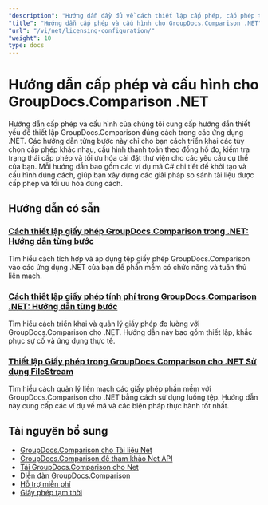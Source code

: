 ```yaml
---
"description": "Hướng dẫn đầy đủ về cách thiết lập cấp phép, cấp phép theo định mức và cấu hình GroupDocs.Comparison cho .NET."
"title": "Hướng dẫn cấp phép và cấu hình cho GroupDocs.Comparison .NET"
"url": "/vi/net/licensing-configuration/"
"weight": 10
type: docs
---
```

# Hướng dẫn cấp phép và cấu hình cho GroupDocs.Comparison .NET

Hướng dẫn cấp phép và cấu hình của chúng tôi cung cấp hướng dẫn thiết yếu để thiết lập GroupDocs.Comparison đúng cách trong các ứng dụng .NET. Các hướng dẫn từng bước này chỉ cho bạn cách triển khai các tùy chọn cấp phép khác nhau, cấu hình thanh toán theo đồng hồ đo, kiểm tra trạng thái cấp phép và tối ưu hóa cài đặt thư viện cho các yêu cầu cụ thể của bạn. Mỗi hướng dẫn bao gồm các ví dụ mã C# chi tiết để khởi tạo và cấu hình đúng cách, giúp bạn xây dựng các giải pháp so sánh tài liệu được cấp phép và tối ưu hóa đúng cách.

## Hướng dẫn có sẵn

### [Cách thiết lập giấy phép GroupDocs.Comparison trong .NET: Hướng dẫn từng bước](./setting-up-groupdocs-comparison-license-net/)
Tìm hiểu cách tích hợp và áp dụng tệp giấy phép GroupDocs.Comparison vào các ứng dụng .NET của bạn để phần mềm có chức năng và tuân thủ liền mạch.

### [Cách thiết lập giấy phép tính phí trong GroupDocs.Comparison .NET: Hướng dẫn từng bước](./master-metered-license-groupdocs-comparison-net/)
Tìm hiểu cách triển khai và quản lý giấy phép đo lường với GroupDocs.Comparison cho .NET. Hướng dẫn này bao gồm thiết lập, khắc phục sự cố và ứng dụng thực tế.

### [Thiết lập Giấy phép trong GroupDocs.Comparison cho .NET Sử dụng FileStream](./set-license-file-stream-groupdocs-comparison-dotnet/)
Tìm hiểu cách quản lý liền mạch các giấy phép phần mềm với GroupDocs.Comparison cho .NET bằng cách sử dụng luồng tệp. Hướng dẫn này cung cấp các ví dụ về mã và các biện pháp thực hành tốt nhất.

## Tài nguyên bổ sung

- [GroupDocs.Comparison cho Tài liệu Net](https://docs.groupdocs.com/comparison/net/)
- [GroupDocs.Comparison để tham khảo Net API](https://reference.groupdocs.com/comparison/net/)
- [Tải GroupDocs.Comparison cho Net](https://releases.groupdocs.com/comparison/net/)
- [Diễn đàn GroupDocs.Comparison](https://forum.groupdocs.com/c/comparison)
- [Hỗ trợ miễn phí](https://forum.groupdocs.com/)
- [Giấy phép tạm thời](https://purchase.groupdocs.com/temporary-license/)